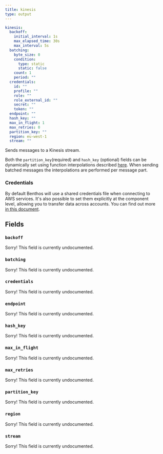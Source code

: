 ```yaml
---
title: kinesis
type: output
---
```


```yaml
kinesis:
  backoff:
    initial_interval: 1s
    max_elapsed_time: 30s
    max_interval: 5s
  batching:
    byte_size: 0
    condition:
      type: static
      static: false
    count: 1
    period: ""
  credentials:
    id: ""
    profile: ""
    role: ""
    role_external_id: ""
    secret: ""
    token: ""
  endpoint: ""
  hash_key: ""
  max_in_flight: 1
  max_retries: 0
  partition_key: ""
  region: eu-west-1
  stream: ""
```

Sends messages to a Kinesis stream.

Both the `partition_key`(required) and `hash_key` (optional)
fields can be dynamically set using function interpolations described
[here](../config_interpolation.md#functions). When sending batched messages the
interpolations are performed per message part.

### Credentials

By default Benthos will use a shared credentials file when connecting to AWS
services. It's also possible to set them explicitly at the component level,
allowing you to transfer data across accounts. You can find out more
[in this document](../aws.md).

## Fields

### `backoff`

Sorry! This field is currently undocumented.

### `batching`

Sorry! This field is currently undocumented.

### `credentials`

Sorry! This field is currently undocumented.

### `endpoint`

Sorry! This field is currently undocumented.

### `hash_key`

Sorry! This field is currently undocumented.

### `max_in_flight`

Sorry! This field is currently undocumented.

### `max_retries`

Sorry! This field is currently undocumented.

### `partition_key`

Sorry! This field is currently undocumented.

### `region`

Sorry! This field is currently undocumented.

### `stream`

Sorry! This field is currently undocumented.


